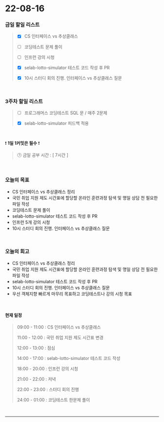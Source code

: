 # 22-08-16
 ### 금일 할일 리스트 
> - [x]  CS 인터페이스 vs 추상클래스
>
> - [ ]  코딩테스트 문제 풀이
>
> - [ ]  인프런 강의 시청
>
> - [x]  selab-lotto-simulator 테스트 코드 작성 후 PR
>
> - [x]  10시 스터디 회의 진행. 인터페이스 vs 추상클래스 질문

<br/>

### 3주차 할일 리스트  

> - [ ]  프로그래머스 코딩테스트 SQL 문 / 매주 2문제  
>
> - [x]  selab-lotto-simulator 피드백 적용

<br/>

❗ **1일 1커밋은 필수** ❗
> 🕒 금일 공부 시간 :  [ 7시간 ]    
  
<br/>

### 오늘의 목표
- CS 인터페이스 vs 추상클래스 정리
- 국민 취업 지원 제도 시간표에 할당할 온라인 훈련과정 탐색 및 명일 상담 전 필요한 파일 작성
- 코딩테스트 문제 풀이
- selab-lotto-simulator 테스트 코드 작성 후 PR
- 인프런 5개 강의 시청 
- 10시 스터디 회의 진행. 인터페이스 vs 추상클래스 질문

<br>

### 오늘의 회고
- CS 인터페이스 vs 추상클래스 정리
- 국민 취업 지원 제도 시간표에 할당할 온라인 훈련과정 탐색 및 명일 상담 전 필요한 파일 작성
- selab-lotto-simulator 테스트 코드 작성 후 PR
- 10시 스터디 회의 진행. 인터페이스 vs 추상클래스 질문
- 우선 객체지향 빠르게 마무리 목표하고 코딩테스트나 강의 시청 목표

<br>

#### 현재 일정  
> 09:00 - 11:00 : CS 인터페이스 vs 추상클래스
>
> 11:00 - 12:00 : 국민 취업 지원 제도 시간표 변경
>
> 12:00 - 13:00 : 점심
>
> 14:00 - 17:00 : selab-lotto-simulator 테스트 코드 작성
>
> 18:00 - 20:00 : 인프런 강의 시청
>
> 21:00 - 22:00 : 저녁
>
> 22:00 - 23:00 : 스터디 회의 진행
>
> 24:00 - 01:00 : 코딩테스트 한문제 풀이

<br/>

------------  